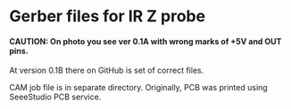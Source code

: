 # Gerber files for IR Z probe

#### CAUTION: On photo you see ver 0.1A with wrong marks of +5V and OUT pins. 
At version 0.1B there on GitHub is set of correct files.

CAM job file is in separate directory. Originally, PCB was printed using SeeeStudio PCB service.
